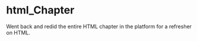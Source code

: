 # html_Chapter
Went back and redid the entire HTML chapter in the platform for a refresher on HTML.

